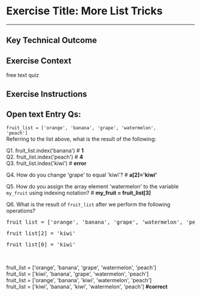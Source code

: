 # Exercise Title: More List Tricks
---
## Key Technical Outcome

## Exercise Context
free text quiz

## Exercise Instructions

## Open text Entry Qs:

<code>fruit_list = ['orange', 'banana', 'grape', 'watermelon', 'peach']</code><br>
Referring to the list above, what is the result of the following:

Q1. fruit_list.index('banana') # <b> 1 </b> <br>
Q2. fruit_list.index('peach') # <b> 4 </b> <br>
Q3. fruit_list.index('kiwi') # <b> error  </b> <br>

Q4. How do you change 'grape' to equal 'kiwi'? # <b> a[2]='kiwi' </b>

Q5. How do you assign the array element 'watermelon' to the variable <code>my_fruit</code> using indexing notation?  # <b> my_fruit = fruit_list[3] </b>

Q6.
What is the result of <code>fruit_list</code> after we perform the following operations?

<pre>fruit_list = ['orange', 'banana', 'grape', 'watermelon', 'peach']</pre>
<pre>fruit_list[2] = 'kiwi'</pre>
<pre>fruit_list[0] = 'kiwi'</pre><br>

fruit_list = ['orange', 'banana', 'grape', 'watermelon', 'peach'] <br>
fruit_list = ['kiwi', 'banana', 'grape', 'watermelon', 'peach']<br>
fruit_list = ['orange', 'banana', 'kiwi', 'watermelon', 'peach']<br>
fruit_list = ['kiwi', 'banana', 'kiwi', 'watermelon', 'peach'] <b>#correct</b>



